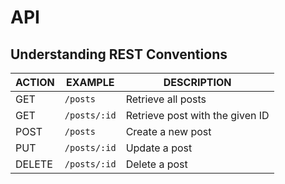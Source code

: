 # API

## Understanding REST Conventions

| ACTION | EXAMPLE          | DESCRIPTION                     |
|--------|------------------|---------------------------------|
| GET    | ```/posts```     | Retrieve all posts              |
| GET    | ```/posts/:id``` | Retrieve post with the given ID |
| POST   | ```/posts```     | Create a new post               |
| PUT    | ```/posts/:id``` | Update a post                   |
| DELETE | ```/posts/:id``` | Delete a post                   |

